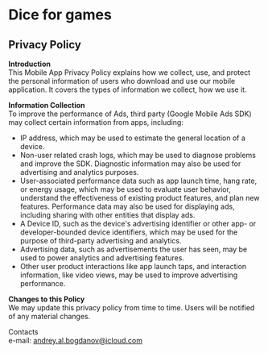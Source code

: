 # Dice for games

## Privacy Policy

__Introduction__  
This Mobile App Privacy Policy explains how we collect, use, and protect the personal information of users who download and use our mobile application. It covers the types of information we collect, how we use it.

__Information Collection__  
To improve the performance of Ads, third party (Google Mobile Ads SDK) may collect certain information from apps, including:
- IP address, which may be used to estimate the general location of a device.
- Non-user related crash logs, which may be used to diagnose problems and improve the SDK. Diagnostic information may also be used for advertising and analytics purposes.
- User-associated performance data such as app launch time, hang rate, or energy usage, which may be used to evaluate user behavior, understand the effectiveness of existing product features, and plan new features. Performance data may also be used for displaying ads, including sharing with other entities that display ads.
- A Device ID, such as the device's advertising identifier or other app- or developer-bounded device identifiers, which may be used for the purpose of third-party advertising and analytics.
- Advertising data, such as advertisements the user has seen, may be used to power analytics and advertising features.
- Other user product interactions like app launch taps, and interaction information, like video views, may be used to improve advertising performance.

__Changes to this Policy__  
We may update this privacy policy from time to time. Users will be notified of any material changes.

Contacts  
e-mail: andrey.al.bogdanov@icloud.com
